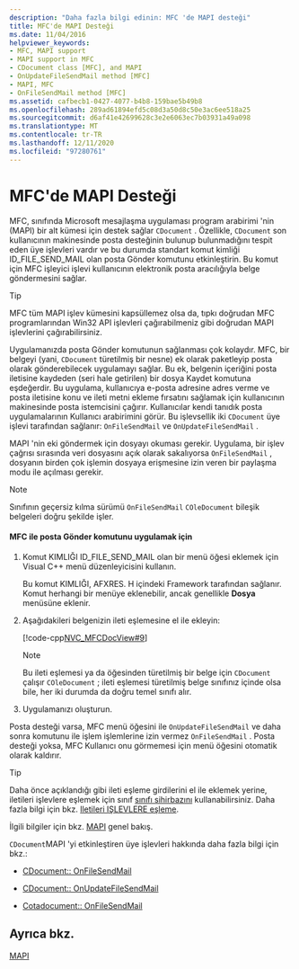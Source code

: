 ```yaml
---
description: "Daha fazla bilgi edinin: MFC 'de MAPI desteği"
title: MFC'de MAPI Desteği
ms.date: 11/04/2016
helpviewer_keywords:
- MFC, MAPI support
- MAPI support in MFC
- CDocument class [MFC], and MAPI
- OnUpdateFileSendMail method [MFC]
- MAPI, MFC
- OnFileSendMail method [MFC]
ms.assetid: cafbecb1-0427-4077-b4b8-159bae5b49b8
ms.openlocfilehash: 289ad61894efd5c08d3a50d8c50e3ac6ee518a25
ms.sourcegitcommit: d6af41e42699628c3e2e6063ec7b03931a49a098
ms.translationtype: MT
ms.contentlocale: tr-TR
ms.lasthandoff: 12/11/2020
ms.locfileid: "97280761"
---
```

# <a name="mapi-support-in-mfc"></a>MFC'de MAPI Desteği

MFC, sınıfında Microsoft mesajlaşma uygulaması program arabirimi 'nin (MAPI) bir alt kümesi için destek sağlar `CDocument` . Özellikle, `CDocument` son kullanıcının makinesinde posta desteğinin bulunup bulunmadığını tespit eden üye işlevleri vardır ve bu durumda standart komut kimliği ID_FILE_SEND_MAIL olan posta Gönder komutunu etkinleştirin. Bu komut için MFC işleyici işlevi kullanıcının elektronik posta aracılığıyla belge göndermesini sağlar.

> [!TIP]
> MFC tüm MAPI işlev kümesini kapsüllemez olsa da, tıpkı doğrudan MFC programlarından Win32 API işlevleri çağırabilmeniz gibi doğrudan MAPI işlevlerini çağırabilirsiniz.

Uygulamanızda posta Gönder komutunun sağlanması çok kolaydır. MFC, bir belgeyi (yani, `CDocument` türetilmiş bir nesne) ek olarak paketleyip posta olarak gönderebilecek uygulamayı sağlar. Bu ek, belgenin içeriğini posta iletisine kaydeden (seri hale getirilen) bir dosya Kaydet komutuna eşdeğerdir. Bu uygulama, kullanıcıya e-posta adresine adres verme ve posta iletisine konu ve ileti metni ekleme fırsatını sağlamak için kullanıcının makinesinde posta istemcisini çağırır. Kullanıcılar kendi tanıdık posta uygulamalarının Kullanıcı arabirimini görür. Bu işlevsellik iki `CDocument` üye işlevi tarafından sağlanır: `OnFileSendMail` ve `OnUpdateFileSendMail` .

MAPI 'nin eki göndermek için dosyayı okuması gerekir. Uygulama, bir işlev çağrısı sırasında veri dosyasını açık olarak sakalıyorsa `OnFileSendMail` , dosyanın birden çok işlemin dosyaya erişmesine izin veren bir paylaşma modu ile açılması gerekir.

> [!NOTE]
> Sınıfının geçersiz kılma sürümü `OnFileSendMail` `COleDocument` bileşik belgeleri doğru şekilde işler.

#### <a name="to-implement-a-send-mail-command-with-mfc"></a>MFC ile posta Gönder komutunu uygulamak için

1. Komut KIMLIĞI ID_FILE_SEND_MAIL olan bir menü öğesi eklemek için Visual C++ menü düzenleyicisini kullanın.

   Bu komut KIMLIĞI, AFXRES. H içindeki Framework tarafından sağlanır. Komut herhangi bir menüye eklenebilir, ancak genellikle **Dosya** menüsüne eklenir.

1. Aşağıdakileri belgenizin ileti eşlemesine el ile ekleyin:

   [!code-cpp[NVC_MFCDocView#9](codesnippet/cpp/mapi-support-in-mfc_1.cpp)]

    > [!NOTE]
    >  Bu ileti eşlemesi ya da öğesinden türetilmiş bir belge için `CDocument` çalışır `COleDocument` ; ileti eşlemesi türetilmiş belge sınıfınız içinde olsa bile, her iki durumda da doğru temel sınıfı alır.

1. Uygulamanızı oluşturun.

Posta desteği varsa, MFC menü öğesini ile `OnUpdateFileSendMail` ve daha sonra komutunu ile işlem işlemlerine izin vermez `OnFileSendMail` . Posta desteği yoksa, MFC Kullanıcı onu görmemesi için menü öğesini otomatik olarak kaldırır.

> [!TIP]
> Daha önce açıklandığı gibi ileti eşleme girdilerini el ile eklemek yerine, iletileri işlevlere eşlemek için sınıf [sınıfı sihirbazını](reference/mfc-class-wizard.md) kullanabilirsiniz. Daha fazla bilgi için bkz. [Iletileri IŞLEVLERE eşleme](reference/mapping-messages-to-functions.md).

İlgili bilgiler için bkz. [MAPI](mapi.md) genel bakış.

`CDocument`MAPI 'yi etkinleştiren üye işlevleri hakkında daha fazla bilgi için bkz.:

- [CDocument:: OnFileSendMail](reference/cdocument-class.md#onfilesendmail)

- [CDocument:: OnUpdateFileSendMail](reference/cdocument-class.md#onupdatefilesendmail)

- [Cotadocument:: OnFileSendMail](reference/coledocument-class.md#onfilesendmail)

## <a name="see-also"></a>Ayrıca bkz.

[MAPI](mapi.md)
